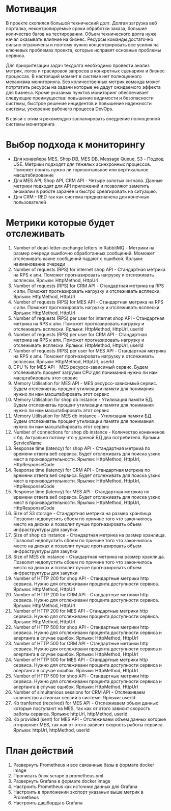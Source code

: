 # Мотивация

В проекте скопился большой технический долг. Долгая загрузка веб порталка, неконтролируемые сроки обработки заказа, большие количество багов на тестировании. 
Объем технического долга нуже начал оказывать влияние на бизнес. Ресурсы команды достаточно сильно ограничены и поэтому нужно концентрировать все усилия на ключевых проблемах проекта, которые исправят основные проблемы сервиса. 

Для приоритезации задач техдолга необходимо провести анализ метрик, логов и трасировок запросов в конкретных сценариях и бизнес процессах. 
В настоящий момент в системе нет полноценного механизма мониторинга. Без количественных метрик команда может потртатить ресурсы на задачи которые не дадут ожидаемого эффекта для бизнеса. 
Кроме указаных пунктов мониторинг обеспечивает следующие преимущества: повышение видимости и безопасности системы, быстрое решение инцидентов и повышение надежности системы, ускорение рабочего процесса DevOps. 

В связи с этим я рекомендую запланировать внедрение полноценной системы мониторинга 

# Выбор подхода к мониторингу
- Для конвейера MES, Shop DB, MES DB, Message Queue, S3 - Подход USE. Метрики подходят для тяжелых асинхронных процессов. Поможет понять нужно ли горизонтальное или вертикальное масштабирование 
- Для MES API, Shop API, CRM API - Четыре золотых сигнала. Данные метрики подходят для API приложений и позволяют заметить аномалии в работе заранее и быстро среагировать на ситуацию. 
- Для CRM - RED так как система предназначена для конечных пользователей

# Метрики которые будет отслеживать
1. Number of dead-letter-exchange letters in RabbitMQ - Метрики на размер очереди ошибочно обработанных сообщений. Моможет отслеживать какие сообщений падают с ошибкой. Ярлыки: наименование очереди 
2. Number of requests (RPS) for internet shop API - Стандартная метрика на RPS к апи. Поможет прогназировать нагрузку и отслеживать  всплески. Ярлыки: HttpMethod, HttpUrl
3. Number of requests (RPS) for CRM API - Стандартная метрика на RPS к апи. Поможет прогназировать нагрузку и отслеживать  всплески. Ярлыки: HttpMethod, HttpUrl
4. Number of requests (RPS) for MES API - Стандартная метрика на RPS к апи. Поможет прогназировать нагрузку и отслеживать  всплески. Ярлыки: HttpMethod, HttpUrl
5. Number of requests (RPS) per user for internet shop API - Стандартная метрика на RPS к апи. Поможет прогназировать нагрузку и отслеживать  всплески. Ярлыки: HttpMethod, HttpUrl, userId
6. Number of requests (RPS) per user for CRM API - Стандартная метрика на RPS к апи. Поможет прогназировать нагрузку и отслеживать  всплески. Ярлыки: HttpMethod, HttpUrl, userId
7. Number of requests (RPS) per user for MES API - Стандартная метрика на RPS к апи. Поможет прогназировать нагрузку и отслеживать  всплески. Ярлыки: HttpMethod, HttpUrl, userId
8. CPU % for MES API - MES ресурсо-зависимый сервис. Будем отслеживать процент загрузки CPU для понимания нужно ли нам масштабировать этот сервис 
9. Memory Utilisation for MES API - MES ресурсо-зависимый сервис. Будем отслеживтаь процент утилизации памяти для понимания нужно ли нам масштабировать этот сервис
10. Memory Utilisation for shop db instance - Утилизация памяти БД. Будем отслеживтаь процент утилизации памяти для понимания нужно ли нам масштабировать этот сервис
11. Memory Utilisation for MES db instance - Утилизация памяти БД. Будем отслеживтаь процент утилизации памяти для понимания нужно ли нам масштабировать этот сервис
12. Number of connections for shop db instance - Количество конекненов к бд. Актуально потому что у данной БД два потребителя. Ярлыки: ServiceName
13. Response time (latency) for shop API - Стандартная метркиа по времени ответа веб сервиса. Будет отслеживать для поиска узких мест в производительности. Ярылки: HttpMethod, HttpUrl, HttpResponseCode
14. Response time (latency) for CRM API - Стандартная метркиа по времени ответа веб сервиса. Будет отслеживать для поиска узких мест в производительности. Ярылки: HttpMethod, HttpUrl, HttpResponseCode
15. Response time (latency) for MES API - Стандартная метркиа по времени ответа веб сервиса. Будет отслеживать для поиска узких мест в производительности. Ярылки: HttpMethod, HttpUrl, HttpResponseCode
16. Size of S3 storage - Стандартная метрика на размер хранлища. Позволит недопустить сбоем по причине того что закончилось место на дисках и позволит лучше прогназировать объем инфраструктуры для закупки
17. Size of shop db instance - Стандартная метрика на размер хранлища. Позволит недопустить сбоем по причине того что закончилось место на дисках и позволит лучше прогназировать объем инфраструктуры для закупки
18. Size of MES db instance - Стандартная метрика на размер хранлища. Позволит недопустить сбоем по причине того что закончилось место на дисках и позволит лучше прогназировать объем инфраструктуры для закупки
19. Number of HTTP 200 for shop API - Стандартные метрики http сервиса. Нужно для отслеживани процента доступности сервиса. Ярлыки: HttpMethod, HttpUrl
20. Number of HTTP 200 for CRM API - Стандартные метрики http сервиса. Нужно для отслеживани процента доступности сервиса. Ярлыки: HttpMethod, HttpUrl
21. Number of HTTP 200 for MES API - Стандартные метрики http сервиса. Нужно для отслеживани процента доступности сервиса. Ярлыки: HttpMethod, HttpUrl
22. Number of HTTP 500 for shop API - Стандартные метрики http сервиса. Нужно для отслеживани процента доступности сервиса и алертанга в случае ошибок. Ярлыки: HttpMethod, HttpUrl
23. Number of HTTP 500 for CRM API - Стандартные метрики http сервиса. Нужно для отслеживани процента доступности сервиса и алертанга в случае ошибок. Ярлыки: HttpMethod, HttpUrl
24. Number of HTTP 500 for MES API - Стандартные метрики http сервиса. Нужно для отслеживани процента доступности сервиса и алертанга в случае ошибок. Ярлыки: HttpMethod, HttpUrl
25. Number of HTTP 500 for shop API - Стандартные метрики http сервиса. Нужно для отслеживани процента доступности сервиса и алертанга в случае ошибок. Ярлыки: HttpMethod, HttpUrl 
26. Number of simultanious sessions for CRM API - Отслеживаем количество активных сессий в системе. Ярлыки: userId
27. Kb tranferred (received) for MES API - Отслеживаем объем данных которые поступают на MES, так как от этого зависит скорость работы сервиса. Ярлыки: httpUrl, httpMethod, userId
28. Kb provided (sent) for MES API - Отслеживаем объем данных которые отправляет MES, так как от этого зависит скорость работы сервиса. Ярлыки: httpUrl, httpMethod, userId

# План действий

1) Развернуть Prometheus и все связанные базы в формате docker image
2) Прописать блок scrape в prometheus.yml
3) Развернуть Grafana в формате docker image
4) Настроить Prometheus как источник данных для Grafana
5) Настроить в приложении экспорт указаных выше метрик в Prometheus
6) Настроить дашборды в Grafana 